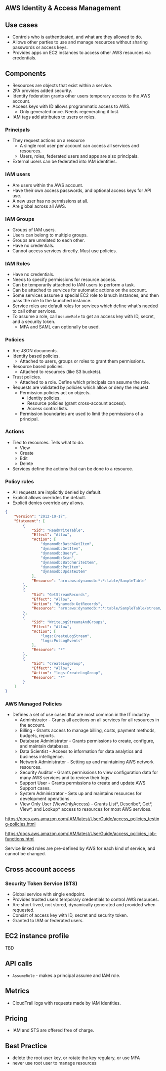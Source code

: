 ## AWS Identity & Access Management

## Use cases

- Controls who is authenticated, and what are they allowed to do.
- Allows other parties to use and manage resources without sharing passwords or access keys.
- Provides apps on EC2 instances to access other AWS resources via credentials.

## Components

- Resources are objects that exist within a service.
- 2FA provides added security.
- Identity federation grants other users temporary access to the AWS account.
- Access keys with ID allows programmatic access to AWS.
  - Only generated once. Needs regenerating if lost.
- IAM tags add attributes to users or roles.

### Principals

- They request actions on a resource
  - A single root user per account can access all services and resources.
  - Users, roles, federated users and apps are also principals.
- External users can be federated into IAM identities.

### IAM users

- Are users within the AWS account.
- Have their own access passwords, and optional access keys for API use.
- A new user has no permissions at all.
- Are global across all AWS.

### IAM Groups

- Groups of IAM users.
- Users can belong to multiple groups.
- Groups are unrelated to each other.
- Have no credentials.
- Cannot access services directly. Must use policies.

### IAM Roles

- Have no credentials.
- Needs to specify permissions for resource access.
- Can be temporarily attached to IAM users to perform a task.
- Can be attached to services for automatic actions on the account.
- Some services assume a special EC2 role to lanuch instances, and then pass the role to the launched instance.
- Service roles are default roles for services which define what's needed to call other services.
- To assume a role, call `AssumeRole` to get an access key with ID, secret, and a security token.
  - MFA and SAML can optionally be used.

### Policies

- Are JSON documents.
- Identity based policies.
  - Attached to users, groups or roles to grant them permissions.
- Resource based policies.
  - Attached to resources (like S3 buckets).
- Trust policies.
  - Attached to a role. Define which principals can assume the role.
- Requests are validated by policies which allow or deny the request.
  - Permission policies act on objects.
    - Identity policies.
    - Resource policies (grant cross-account access).
    - Access control lists.
  - Permission boundaries are used to limit the permissions of a principal.

### Actions

- Tied to resources. Tells what to do.
  - View
  - Create
  - Edit
  - Delete
- Services define the actions that can be done to a resource.

### Policy rules

- All requests are implicitly denied by default.
- Explicit allows overrides the default.
- Explicit denies override any allows.

```json
{
    "Version": "2012-10-17",
    "Statement": [
        {
            "Sid": "ReadWriteTable",
            "Effect": "Allow",
            "Action": [
                "dynamodb:BatchGetItem",
                "dynamodb:GetItem",
                "dynamodb:Query",
                "dynamodb:Scan",
                "dynamodb:BatchWriteItem",
                "dynamodb:PutItem",
                "dynamodb:UpdateItem"
            ],
            "Resource": "arn:aws:dynamodb:*:*:table/SampleTable"
        },
        {
            "Sid": "GetStreamRecords",
            "Effect": "Allow",
            "Action": "dynamodb:GetRecords",
            "Resource": "arn:aws:dynamodb:*:*:table/SampleTable/stream/* "
        },
        {
            "Sid": "WriteLogStreamsAndGroups",
            "Effect": "Allow",
            "Action": [
                "logs:CreateLogStream",
                "logs:PutLogEvents"
            ],
            "Resource": "*"
        },
        {
            "Sid": "CreateLogGroup",
            "Effect": "Allow",
            "Action": "logs:CreateLogGroup",
            "Resource": "*"
        }
    ]
}
```

### AWS Managed Policies

- Defines a set of use cases that are most common in the IT industry:
  - Administrator - Grants all acctions on all services for all resources in the account.
  - Billing - Grants access to manage billing, costs, payment methods, budgets, reports.
  - Database Administrator - Grants permissions to create, configure, and maintain databases.
  - Data Scientist - Access to information for data analytics and business intelligence.
  - Network Administrator - Setting up and maintaining AWS network resources.
  - Security Auditor - Grants permissions to view configuration data for many AWS services and to review their logs.
  - Support User - Grants permissions to create and update AWS Support cases.
  - System Administrator - Sets up and maintains resources for development operations. 
  - View Only User (ViewOnlyAccess) - Grants List*, Describe*, Get*, View*, and Lookup* access to resources for most AWS services.

https://docs.aws.amazon.com/IAM/latest/UserGuide/access_policies_testing-policies.html

https://docs.aws.amazon.com/IAM/latest/UserGuide/access_policies_job-functions.html

Service linked roles are pre-defined by AWS for each kind of service, and cannot be changed.

## Cross account access

### Security Token Service (STS)

- Global service with single endpoint.
- Provides trusted users temporary credentials to control AWS resources.
- Are short-lived, not stored, dynamically generated and provided when requested.
- Consist of access key with ID, secret and security token.
- Granted to IAM or federated users.

## EC2 instance profile

TBD

## API calls

- `AssumeRole` - makes a principal assume and IAM role.

## Metrics

- CloudTrail logs with requests made by IAM identities.

## Pricing

- IAM and STS are offered free of charge.

## Best Practice

- delete the root user key, or rotate the key regulary, or use MFA
- never use root user to manage resources

